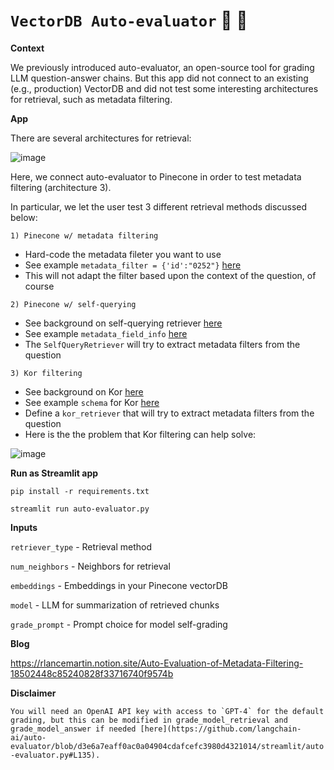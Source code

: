 # `VectorDB Auto-evaluator` :brain: :memo:

**Context**

We previously introduced auto-evaluator, an open-source tool for grading LLM question-answer chains. But this app did not connect to an existing (e.g., production) VectorDB and did not test some interesting architectures for retrieval, such as metadata filtering. 

**App**

There are several architectures for retrieval:

![image](https://github.com/langchain-ai/auto-evaluator/assets/122662504/e8763dc0-474d-4c59-97c7-00c70cbc974e)

Here, we connect auto-evaluator to Pinecone in order to test metadata filtering (architecture 3). 

In particular, we let the user test 3 different retrieval methods discussed below:

`1) Pinecone w/ metadata filtering`

* Hard-code the metadata fileter you want to use
* See example `metadata_filter = {'id':"0252"}` [here](https://github.com/langchain-ai/auto-evaluator/blob/d3e6a7eaff0ac0a04904cdafcefc3980d4321014/streamlit/auto-evaluator.py#L181)
* This will not adapt the filter based upon the context of the question, of course

`2) Pinecone w/ self-querying`

* See background on self-querying retriever [here](https://python.langchain.com/en/latest/modules/indexes/retrievers/examples/self_query_retriever.html)
* See example `metadata_field_info` [here](https://github.com/langchain-ai/auto-evaluator/blob/d3e6a7eaff0ac0a04904cdafcefc3980d4321014/streamlit/self_query_retriever_lex.py#L3)
* The `SelfQueryRetriever` will try to extract metadata filters from the question

`3) Kor filtering`

* See background on Kor [here](https://eyurtsev.github.io/kor/tutorial.html)
* See example `schema` for Kor [here](https://github.com/langchain-ai/auto-evaluator/blob/d3e6a7eaff0ac0a04904cdafcefc3980d4321014/streamlit/kor_retriever_lex.py#L8) 
* Define a `kor_retriever` that will try to extract metadata filters from the question
* Here is the the problem that Kor filtering can help solve:

![image](https://github.com/langchain-ai/auto-evaluator/assets/122662504/7e12fd3b-4f97-4afa-a3ab-d325f16c4a35)

**Run as Streamlit app**

`pip install -r requirements.txt`

`streamlit run auto-evaluator.py`

**Inputs**
 
`retriever_type` - Retrieval method

`num_neighbors` - Neighbors for retrieval 

`embeddings` - Embeddings in your Pinecone vectorDB

`model` - LLM for summarization of retrieved chunks 

`grade_prompt` - Prompt choice for model self-grading

**Blog**

https://rlancemartin.notion.site/Auto-Evaluation-of-Metadata-Filtering-18502448c85240828f33716740f9574b

**Disclaimer**

```You will need an OpenAI API key with access to `GPT-4` for the default grading, but this can be modified in grade_model_retrieval and grade_model_answer if needed [here](https://github.com/langchain-ai/auto-evaluator/blob/d3e6a7eaff0ac0a04904cdafcefc3980d4321014/streamlit/auto-evaluator.py#L135).```
